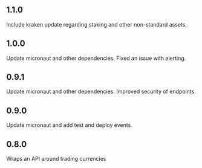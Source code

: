 ## 1.1.0

Include kraken update regarding staking and other non-standard assets. 

## 1.0.0

Update micronaut and other dependencies. Fixed an issue with alerting.

## 0.9.1

Update micronaut and other dependencies. Improved security of endpoints.

## 0.9.0

Update micronaut and add test and deploy events.

## 0.8.0

Wraps an API around trading currencies